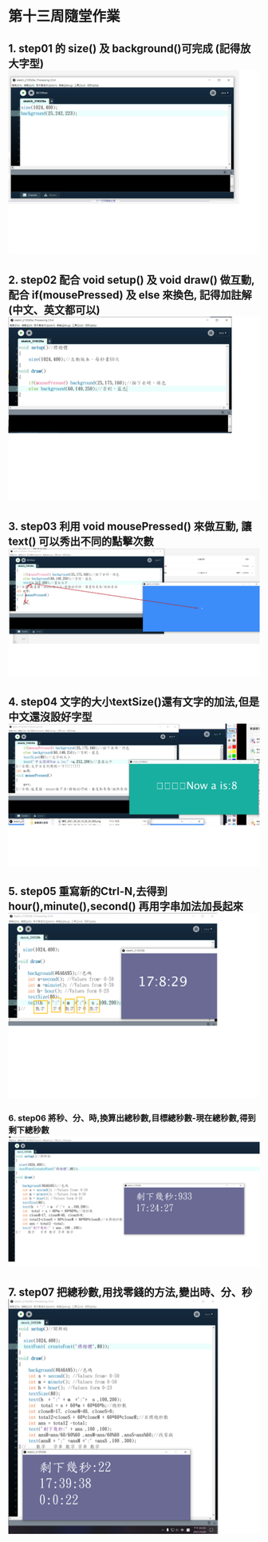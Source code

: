 # 第十三周隨堂作業

## 1. step01 的 size() 及 background()可完成 (記得放大字型) ![week13-1](https://github.com/QASSBB/2020CCE/blob/gh-pages/week13/week13-1.png?raw=true)

## 2. step02 配合 void setup() 及 void draw() 做互動, 配合 if(mousePressed) 及 else 來換色, 記得加註解 (中文、英文都可以) ![week13-2](https://github.com/QASSBB/2020CCE/blob/gh-pages/week13/week13-2.png?raw=true)

## 3. step03 利用 void mousePressed() 來做互動, 讓 text() 可以秀出不同的點擊次數 ![week13-3](https://github.com/QASSBB/2020CCE/blob/gh-pages/week13/week13-3.png?raw=true)

## 4. step04 文字的大小textSize()還有文字的加法,但是中文還沒設好字型 ![week13-4](https://github.com/QASSBB/2020CCE/blob/gh-pages/week13/week13-4.png?raw=true)

## 5. step05 重寫新的Ctrl-N,去得到hour(),minute(),second() 再用字串加法加長起來 ![week13-5](https://github.com/QASSBB/2020CCE/blob/gh-pages/week13/week13-5.png?raw=true)
 
### 6. step06 將秒、分、時,換算出總秒數,目標總秒數-現在總秒數,得到剩下總秒數 ![week13-6](https://github.com/QASSBB/2020CCE/blob/gh-pages/week13/week13-6.png?raw=true)

## 7. step07 把總秒數,用找零錢的方法,變出時、分、秒 ![week13-7](https://github.com/QASSBB/2020CCE/blob/gh-pages/week13/week13-7.png?raw=true)

